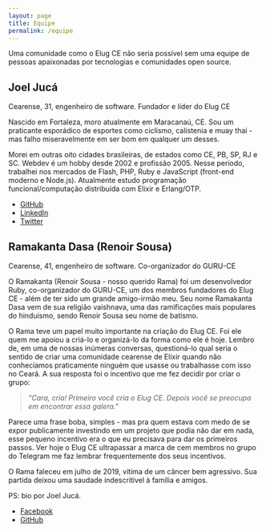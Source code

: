 ```yaml
---
layout: page
title: Equipe
permalink: /equipe
---
```


Uma comunidade como o Elug CE não seria possível sem uma equipe de pessoas apaixonadas por tecnologias e comunidades open source.

## Joel Jucá

Cearense, 31, engenheiro de software. Fundador e líder do Elug CE

Nascido em Fortaleza, moro atualmente em Maracanaú, CE. Sou um praticante esporádico de esportes como ciclismo, calistenia e muay thai - mas falho miseravelmente em ser bom em qualquer um desses.

Morei em outras oito cidades brasileiras, de estados como CE, PB, SP, RJ e SC. Webdev é um hobby desde 2002 e profissão 2005. Nesse período, trabalhei nos mercados de Flash, PHP, Ruby e JavaScript (front-end moderno e Node.js). Atualmente estudo programação funcional/computação distribuída com Elixir e Erlang/OTP.

- [GitHub](https://github.com/joelwallis)
- [LinkedIn](https://www.linkedin.com/in/joelwallis)
- [Twitter](https://twitter.com/joelwallis1)

## Ramakanta Dasa (Renoir Sousa)

Cearense, 41, engenheiro de software. Co-organizador do GURU-CE

O Ramakanta (Renoir Sousa - nosso querido Rama) foi um desenvolvedor Ruby, co-organizador do GURU-CE, um dos membros fundadores do Elug CE - além de ter sido um grande amigo-irmão meu. Seu nome Ramakanta Dasa vem de sua religião vaishnava, uma das ramificações mais populares do hinduísmo, sendo Renoir Sousa seu nome de batismo.

O Rama teve um papel muito importante na criação do Elug CE. Foi ele quem me apoiou a criá-lo e organizá-lo da forma como ele é hoje. Lembro de, em uma de nossas inúmeras conversas, questioná-lo qual seria o sentido de criar uma comunidade cearense de Elixir quando não conhecíamos praticamente ninguém que usasse ou trabalhasse com isso no Ceará. A sua resposta foi o incentivo que me fez decidir por criar o grupo:

> _"Cara, cria! Primeiro você cria o Elug CE. Depois você se preocupa em encontrar essa galera."_

Parece uma frase boba, simples - mas pra quem estava com medo de se expor publicamente investindo em um projeto que podia não dar em nada, esse pequeno incentivo era o que eu precisava para dar os primeiros passos. Ver hoje o Elug CE ultrapassar a marca de cem membros no grupo do Telegram me faz lembrar frequentemente dos seus incentivos.

O Rama faleceu em julho de 2019, vítima de um câncer bem agressivo. Sua partida deixou uma saudade indescritível à família e amigos.

PS: bio por Joel Jucá.

- [Facebook](https://www.facebook.com/ramakanta.dasa)
- [GitHub](https://github.com/renoirsousa)
